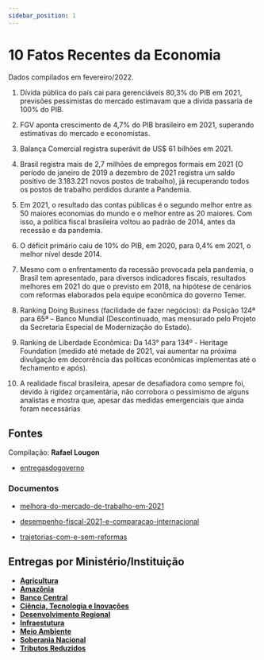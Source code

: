```yaml
---
sidebar_position: 1
---
```

# 10 Fatos Recentes da Economia 

Dados compilados em fevereiro/2022.

1. Dívida pública do país cai para gerenciáveis 80,3% do PIB em 2021, previsões pessimistas do mercado estimavam que a dívida passaria de 100% do PIB.

2. FGV aponta crescimento de 4,7% do PIB brasileiro em 2021, superando estimativas do mercado e economistas.

3. Balança Comercial registra superávit de US$ 61 bilhões em 2021.

4. Brasil registra mais de 2,7 milhões de empregos formais em 2021 (O período de janeiro de 2019 a dezembro de 2021 registra um saldo positivo de 3.183.221 novos postos de trabalho), já recuperando todos os postos de trabalho perdidos durante a Pandemia.

5. Em 2021, o resultado das contas públicas é o segundo melhor entre as 50 maiores economias do mundo e o melhor entre as 20 maiores. Com isso, a política fiscal brasileira voltou ao padrão de 2014, antes da recessão e da pandemia.

6. O déficit primário caiu de 10% do PIB, em 2020, para 0,4% em 2021, o melhor nível desde 2014.

7. Mesmo com o enfrentamento da recessão provocada pela pandemia, o Brasil tem apresentado, para diversos indicadores fiscais, resultados melhores em 2021 do que o previsto em 2018, na hipótese de cenários com reformas elaborados pela equipe econômica do governo Temer.

8. Ranking Doing Business (facilidade de fazer negócios): da Posição 124ª para 65ª – Banco Mundial (Descontinuado, mas mensurado pelo Projeto da Secretaria Especial de Modernização do Estado).

9. Ranking de Liberdade Econômica: Da 143° para 134º - Heritage Foundation (medido até metade de 2021, vai aumentar na próxima divulgação em decorrência das políticas econômicas implementas até o fechamento e após).

10. A realidade fiscal brasileira, apesar de desafiadora como sempre foi, devido à rigidez orçamentária, não corrobora o pessimismo de alguns analistas e mostra que, apesar das medidas emergenciais que ainda foram necessárias
## Fontes

Compilação: **Rafael Lougon**

 - [entregasdogoverno](https://www.entregasdogoverno.com/2022/02/10-recentes-fatos-economicos-do-governo_60.html)

### Documentos

 - [melhora-do-mercado-de-trabalho-em-2021](https://www.gov.br/fazenda/pt-br/centrais-de-conteudos/publicacoes/conjuntura-economica/estudos-economicos/2022/ni-melhora-do-mercado-de-trabalho-em-2021.pdf/view)

 - [desempenho-fiscal-2021-e-comparacao-internacional](https://www.gov.br/fazenda/pt-br/centrais-de-conteudos/publicacoes/conjuntura-economica/estudos-economicos/2022/ni-desempenho-fiscal-2021-e-comparacao-internacional.pdf/view)

 - [trajetorias-com-e-sem-reformas](https://www.gov.br/fazenda/pt-br/centrais-de-conteudos/publicacoes/conjuntura-economica/estudos-economicos/2022/ni-trajetorias-com-e-sem-reformas.pdf/view)

## Entregas por Ministério/Instituição

 - [**Agricultura**](/docs/agricultura)
 - [**Amazônia**](/docs/amazonia)
 - [**Banco Central**](/docs/economia/banco-central)
 - [**Ciência, Tecnologia e Inovações**](/docs/ciencia-tecnologia/entregas)
 - [**Desenvolvimento Regional**](/docs/desenvolvimento-regional/)
 - [**Infraestutura**](/docs/infraestrutura)
 - [**Meio Ambiente**](/docs/meioambiente/)
 - [**Soberania Nacional**](/blog/2022-03-02-soberania-nacional)
 - [**Tributos Reduzidos**](../build/docs/tributos-reduzidos)
